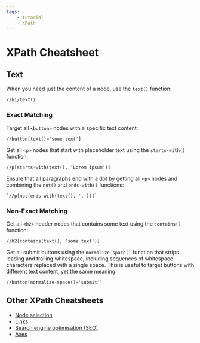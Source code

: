 ```yaml
---
tags:
    - Tutorial
    - XPath
---
```


# XPath Cheatsheet
## Text
When you need just the content of a node, use the `text()` function:

```text title=""
//h1/text()
```

### Exact Matching
Target all `<button>` nodes with a specific text content:

```text title=""
//button[text()='some text']
```

Get all `<p>` nodes that start with placeholder text using the `starts-with()` function:

```text title=""
//p[starts-with(text(), 'Lorem ipsum')]
```

Ensure that all paragraphs end with a dot by getting all `<p>` nodes and combining the `not()` and `ends-with()` functions:

```text title=""
`//p[not(ends-with(text(), '.'))]`
```

### Non-Exact Matching
Get all `<h2>` header nodes that contains some text using the `contains()` function:

```text title=""
//h2[contains(text(), 'some text')]
```

Get all submit buttons using the `normalize-space()` function that strips leading and trailing whitespace, including sequences of whitespace characters replaced with a single space. This is useful to target buttons with different text content, yet the same meaning:

```text title=""
//button[normalize-space()='submit']
```

## Other XPath Cheatsheets
* [Node selection](node-selection.md)
* [Links](links.md)
* [Search engine optimisation (SEO)](seo.md)
* [Axes](axes.md)
